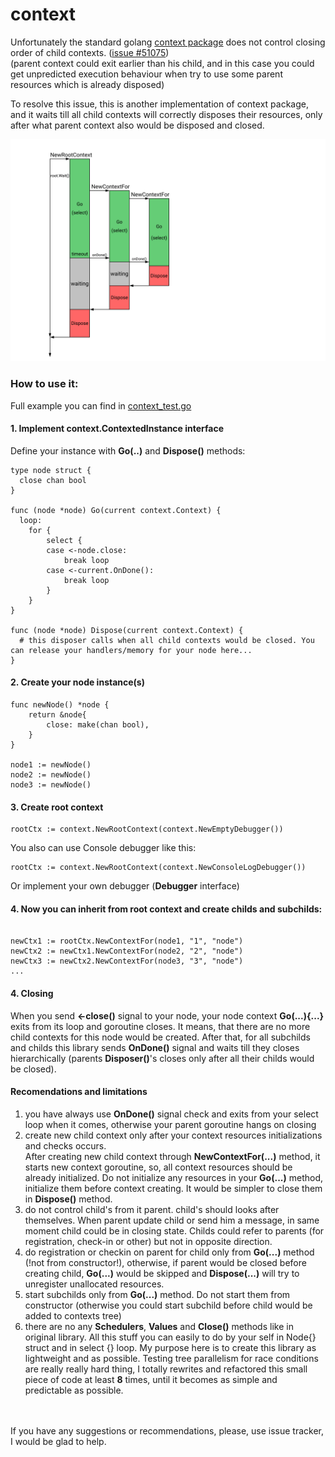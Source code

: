 # context
Unfortunately the standard golang [context package](https://github.com/golang/go/tree/master/src/context) does not control closing order of child contexts. ([issue #51075](https://github.com/golang/go/issues/51075))<br>
(parent context could exit earlier than his child, and in this case you could get unpredicted execution behaviour when try to use some parent resources which is already disposed)

To resolve this issue, this is another implementation of context package, and it waits till all child contexts will correctly disposes their resources, only after what parent context also would be disposed and closed.

![alt tag](https://raw.githubusercontent.com/mcfly722/goPackages/main/context/schema.svg)

### How to use it:

Full example you can find in [context_test.go](https://github.com/mcfly722/goPackages/blob/main/context/context_test.go)

#### 1. Implement context.ContextedInstance interface
Define your instance with <b>Go(..)</b> and <b>Dispose()</b> methods:
```
type node struct {
  close chan bool
}

func (node *node) Go(current context.Context) {
  loop:
  	for {
  		select {
  		case <-node.close:
  			break loop
  		case <-current.OnDone():
  			break loop
  		}
  	}
}

func (node *node) Dispose(current context.Context) {
  # this disposer calls when all child contexts would be closed. You can release your handlers/memory for your node here...
}
```
#### 2. Create your node instance(s)
```
func newNode() *node {
	return &node{
		close: make(chan bool),
	}
}

node1 := newNode()
node2 := newNode()
node3 := newNode()

```
#### 3. Create root context
```
rootCtx := context.NewRootContext(context.NewEmptyDebugger())
```
You also can use Console debugger like this:
```
rootCtx := context.NewRootContext(context.NewConsoleLogDebugger())

```
Or implement your own debugger (<b>Debugger</b> interface)

#### 4. Now you can inherit from root context and create childs and subchilds:
```

newCtx1 := rootCtx.NewContextFor(node1, "1", "node")
newCtx2 := newCtx1.NewContextFor(node2, "2", "node")
newCtx3 := newCtx2.NewContextFor(node3, "3", "node")
...
```
#### 4. Closing
When you send <b><-close()</b> signal to your node, your node context <b>Go(...){...}</b> exits from its loop and goroutine closes. It means, that there are no more child contexts for this node would be created. After that, for all subchilds and childs this library sends <b>OnDone()</b> signal and waits till they closes hierarchically (parents <b>Disposer()</b>'s closes only after all their childs would be closed).

#### Recomendations and limitations
 1. you have always use <b>OnDone()</b> signal check and exits from your select loop when it comes, otherwise your parent goroutine hangs on closing
 2. create new child context only after your context resources initializations and checks occurs.<br> After creating new child context through <b>NewContextFor(...)</b> method, it starts new context goroutine, so, all context resources should be already initialized. Do not initialize any resources in your <b>Go(...)</b> method, initialize them before context creating. It would be simpler to close them in <b>Dispose()</b> method.
 3. do not control child's from it parent. child's should looks after themselves. When parent update child or send him a message, in same moment child could be in closing state. Childs could refer to parents (for registration, check-in or other) but not in opposite direction.
 4. do registration or checkin on parent for child only from <b>Go(...)</b> method (!not from constructor!), otherwise, if parent would be closed before creating child, <b>Go(...)</b> would be skipped and <b>Dispose(...)</b> will try to unregister unallocated resources.
 5. start subchilds only from <b>Go(...)</b> method. Do not start them from constructor (otherwise you could start subchild before child would be added to contexts tree)
 6. there are no any <b>Schedulers</b>, <b>Values</b> and <b>Close()</b> methods like in original library. All this stuff you can easily to do by your self in Node{} struct and in select {} loop. My purpose here is to create this library as lightweight and as possible. Testing tree parallelism for race conditions are really really hard thing, I totally rewrites and refactored this small piece of code at least <b>8</b> times, until it becomes as simple and predictable as possible.

<br><br>
If you have any suggestions or recommendations, please, use issue tracker, I would be glad to help.
